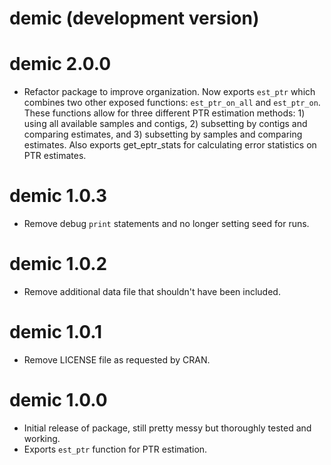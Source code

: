 # demic (development version)

# demic 2.0.0

* Refactor package to improve organization. Now exports `est_ptr` which combines two other exposed functions: `est_ptr_on_all` and `est_ptr_on`. These functions allow for three different PTR estimation methods: 1) using all available samples and contigs, 2) subsetting by contigs and comparing estimates, and 3) subsetting by samples and comparing estimates. Also exports get_eptr_stats for calculating error statistics on PTR estimates.

# demic 1.0.3

* Remove debug `print` statements and no longer setting seed for runs.

# demic 1.0.2

* Remove additional data file that shouldn't have been included.

# demic 1.0.1

* Remove LICENSE file as requested by CRAN.

# demic 1.0.0

* Initial release of package, still pretty messy but thoroughly tested and working.
* Exports `est_ptr` function for PTR estimation.
